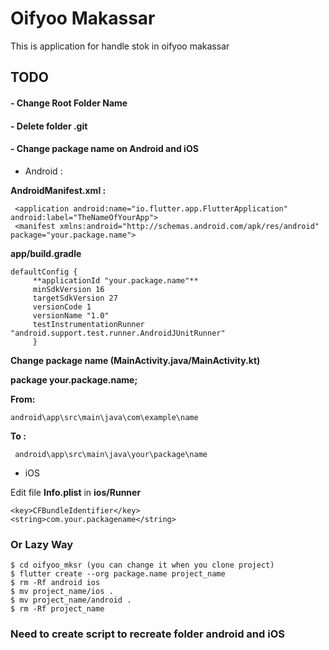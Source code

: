 
# Oifyoo Makassar

This is application for handle stok in oifyoo makassar


## TODO
#### - Change Root Folder Name
#### - Delete folder .git
#### - Change package name on Android and iOS

 - Android :
 
**AndroidManifest.xml :**

     <application android:name="io.flutter.app.FlutterApplication" android:label="TheNameOfYourApp">
     <manifest xmlns:android="http://schemas.android.com/apk/res/android" package="your.package.name">

  **app/build.gradle**

    defaultConfig {
    	 **applicationId "your.package.name"**
    	 minSdkVersion 16
    	 targetSdkVersion 27
    	 versionCode 1
    	 versionName "1.0"
    	 testInstrumentationRunner "android.support.test.runner.AndroidJUnitRunner"
    	 }

**Change package name  (MainActivity.java/MainActivity.kt)**

 **package your.package.name;**
 
 **From:**


    android\app\src\main\java\com\example\name

**To :**

     android\app\src\main\java\your\package\name

 - iOS


Edit file **Info.plist** in  **ios/Runner**


    <key>CFBundleIdentifier</key>
    <string>com.your.packagename</string>


### Or Lazy Way

    $ cd oifyoo_mksr (you can change it when you clone project)
    $ flutter create --org package.name project_name
    $ rm -Rf android ios
    $ mv project_name/ios .
    $ mv project_name/android .
    $ rm -Rf project_name

### Need to create script to recreate folder android and iOS


